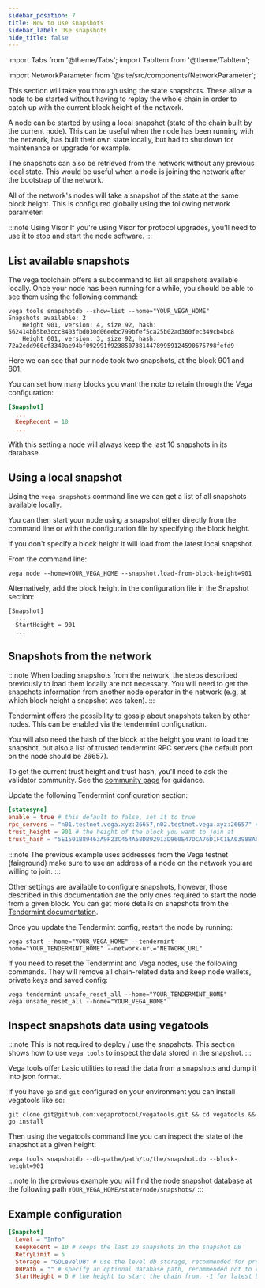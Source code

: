 ```yaml
---
sidebar_position: 7
title: How to use snapshots
sidebar_label: Use snapshots
hide_title: false
---
```


import Tabs from '@theme/Tabs';
import TabItem from '@theme/TabItem';

import NetworkParameter from '@site/src/components/NetworkParameter';

This section will take you through using the state snapshots. These allow a node to be started without having to replay the whole chain in order to catch up with the current block height of the network.

A node can be started by using a local snapshot (state of the chain built by the current node). This can be useful when the node has been running with the network, has built their own state locally, but had to shutdown for maintenance or upgrade for example.

The snapshots can also be retrieved from the network without any previous local state. This would be useful when a node is joining the network after the bootstrap of the network.

All of the network's nodes will take a snapshot of the state at the same block height. This is configured globally using the following network parameter: <NetworkParameter frontMatter={frontMatter} param="snapshot.interval.length" hideValue={false} />

:::note Using Visor
If you're using Visor for protocol upgrades, you'll need to use it to stop and start the node software.
:::

## List available snapshots
The vega toolchain offers a subcommand to list all snapshots available locally. Once your node has been running for a while, you should be able to see them using the following command:
```
vega tools snapshotdb --show=list --home="YOUR_VEGA_HOME"
Snapshots available: 2
	Height 901, version: 4, size 92, hash: 562414bb5be3ccc8403fbd030d06eebc799bfef5ca25b02ad360fec349cb4bc8
	Height 601, version: 3, size 92, hash: 72a2edd960cf3340ae94bf092991f923850738144789959124590675798fefd9
```
Here we can see that our node took two snapshots, at the block 901 and 601.

You can set how many blocks you want the note to retain through the Vega configuration:
```Toml
[Snapshot]
  ...
  KeepRecent = 10
  ...
```
With this setting a node will always keep the last 10 snapshots in its database.

## Using a local snapshot
Using the `vega snapshots` command line we can get a list of all snapshots available locally.

You can then start your node using a snapshot either directly from the command line or with the configuration file by specifying the block height.

If you don't specify a block height it will load from the latest local snapshot.

From the command line:
```
vega node --home=YOUR_VEGA_HOME --snapshot.load-from-block-height=901
```

Alternatively, add the block height in the configuration file in the Snapshot section:
```
[Snapshot]
  ...
  StartHeight = 901
  ...
```

## Snapshots from the network

:::note
When loading snapshots from the network, the steps described previously to load them locally are not necessary. You will need to get the snapshots information from another node operator in the network (e.g, at which block height a snapshot was taken).
:::

Tendermint offers the possibility to gossip about snapshots taken by other nodes. This can be enabled via the tendermint configuration. 

You will also need the hash of the block at the height you want to load the snapshot, but also a list of trusted tendermint RPC servers (the default port on the node should be 26657).

To get the current trust height and trust hash, you'll need to ask the validator community. See the [community page](./../requirements/community.md) for guidance.

Update the following Tendermint configuration section:
```Toml
[statesync]
enable = true # this default to false, set it to true
rpc_servers = "n01.testnet.vega.xyz:26657,n02.testnet.vega.xyz:26657" # a comma separated list of tendermint rpc
trust_height = 901 # the height of the block you want to join at
trust_hash = "5E1501B89463A9F23C454A58DB92913D960E47DCA76D1FC1EA03988A6C6D0C30" # the hash of the block
```

:::note
The previous example uses addresses from the Vega testnet (fairground) make sure to use an address of a node on the network you are willing to join.
:::

Other settings are available to configure snapshots, however, those described in this documentation are the only ones required to start the node from a given block. You can get more details on snapshots from the [Tendermint documentation](https://docs.tendermint.com/master/spec/abci/apps.html#state-sync).

Once you update the Tendermint config, restart the node by running:

```
vega start --home="YOUR_VEGA_HOME" --tendermint-home="YOUR_TENDERMINT_HOME" --network-url="NETWORK_URL"
```
If you need to reset the Tendermint and Vega nodes, use the following commands. They will remove all chain-related data and keep node wallets, private keys and saved config:

```
vega tendermint unsafe_reset_all --home="YOUR_TENDERMINT_HOME"
vega unsafe_reset_all --home="YOUR_VEGA_HOME"
```

## Inspect snapshots data using vegatools
 
:::note
This is not required to deploy / use the snapshots. This section shows how to use `vega tools` to inspect the data stored in the snapshot.
:::

Vega tools offer basic utilities to read the data from a snapshots and dump it into json format.

If you have `go` and `git` configured on your environment you can install vegatools like so:
```
git clone git@github.com:vegaprotocol/vegatools.git && cd vegatools && go install
```

Then using the vegatools command line you can inspect the state of the snapshot at a given height:
```
vega tools snapshotdb --db-path=/path/to/the/snapshot.db --block-height=901
```

:::note
In the previous example you will find the node snapshot database at the following path `YOUR_VEGA_HOME/state/node/snapshots/`
:::

## Example configuration

```Toml
[Snapshot]
  Level = "Info"
  KeepRecent = 10 # keeps the last 10 snapshots in the snapshot DB
  RetryLimit = 5
  Storage = "GOLevelDB" # Use the level db storage, recommended for production
  DBPath = "" # specify an optional database path, recommended not to change this for production and keep the default
  StartHeight = 0 # the height to start the chain from, -1 for latest block, 0 to start from genesis, or a block height from a recent snapshot
```
